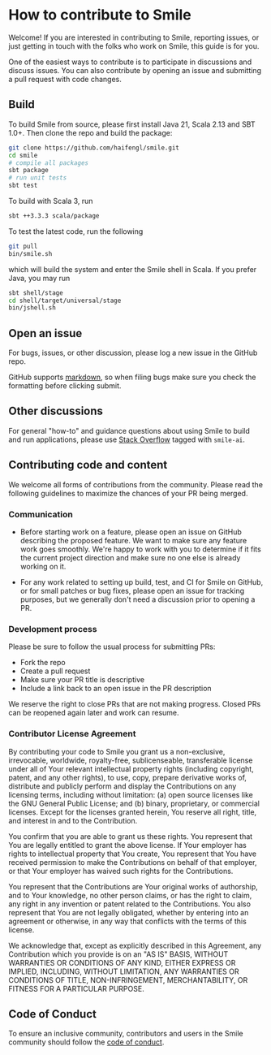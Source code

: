 # How to contribute to Smile #
Welcome! If you are interested in contributing to Smile, reporting issues,
or just getting in touch with the folks who work on Smile, this guide is
for you.

One of the easiest ways to contribute is to participate in discussions
and discuss issues. You can also contribute by opening an issue and
submitting a pull request with code changes.

## Build ##
To build Smile from source, please first install Java 21, Scala 2.13
and SBT 1.0+. Then clone the repo and build the package:

```bash
git clone https://github.com/haifengl/smile.git
cd smile
# compile all packages
sbt package
# run unit tests
sbt test
```

To build with Scala 3, run
```bash
sbt ++3.3.3 scala/package
```

To test the latest code, run the following
```bash
git pull
bin/smile.sh
```
which will build the system and enter the Smile shell in Scala.
If you prefer Java, you may run
```bash
sbt shell/stage
cd shell/target/universal/stage
bin/jshell.sh
```

## Open an issue ##
For bugs, issues, or other discussion, please log a new issue in the GitHub repo.

GitHub supports [markdown](https://help.github.com/categories/writing-on-github/),
so when filing bugs make sure you check the formatting before clicking submit.

## Other discussions ##
For general "how-to" and guidance questions about using Smile to build
and run applications, please use [Stack Overflow](http://stackoverflow.com/questions/tagged/smile-ai)
tagged with `smile-ai`.

## Contributing code and content ##
We welcome all forms of contributions from the community. Please read the
following guidelines to maximize the chances of your PR being merged.

### Communication ##
 - Before starting work on a feature, please open an issue on GitHub
   describing the proposed feature. We want to make sure any feature
   work goes smoothly. We're happy to work with you to determine if
   it fits the current project direction and make sure no one else
   is already working on it.

 - For any work related to setting up build, test, and CI for Smile
   on GitHub, or for small patches or bug fixes, please open an issue
   for tracking purposes, but we generally don't need a discussion
   prior to opening a PR.

### Development process ##
Please be sure to follow the usual process for submitting PRs:

 - Fork the repo
 - Create a pull request
 - Make sure your PR title is descriptive
 - Include a link back to an open issue in the PR description

We reserve the right to close PRs that are not making progress. Closed PRs can be reopened again later and work can resume.

### Contributor License Agreement ##
By contributing your code to Smile you grant us a non-exclusive,
irrevocable, worldwide, royalty-free, sublicenseable, transferable
license under all of Your relevant intellectual property rights
(including copyright, patent, and any other rights), to use, copy,
prepare derivative works of, distribute and publicly perform and
display the Contributions on any licensing terms, including without limitation:
(a) open source licenses like the GNU General Public License; and (b) binary,
proprietary, or commercial licenses. Except for the licenses granted herein,
You reserve all right, title, and interest in and to the Contribution.

You confirm that you are able to grant us these rights. You represent
that You are legally entitled to grant the above license. If Your employer
has rights to intellectual property that You create, You represent that
You have received permission to make the Contributions on behalf of that
employer, or that Your employer has waived such rights for the Contributions.

You represent that the Contributions are Your original works of
authorship, and to Your knowledge, no other person claims, or
has the right to claim, any right in any invention or patent
related to the Contributions. You also represent that You are
not legally obligated, whether by entering into an agreement
or otherwise, in any way that conflicts with the terms of this license.

We acknowledge that, except as explicitly described in this
Agreement, any Contribution which you provide is on an
"AS IS" BASIS, WITHOUT WARRANTIES OR CONDITIONS OF ANY KIND,
EITHER EXPRESS OR IMPLIED, INCLUDING, WITHOUT LIMITATION,
ANY WARRANTIES OR CONDITIONS OF TITLE, NON-INFRINGEMENT,
MERCHANTABILITY, OR FITNESS FOR A PARTICULAR PURPOSE.

## Code of Conduct ##
To ensure an inclusive community, contributors and users in the Smile
community should follow the [code of conduct](./CODE_OF_CONDUCT.md).
